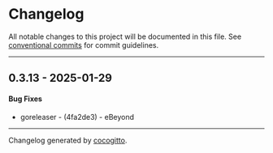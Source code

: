 # Changelog
All notable changes to this project will be documented in this file. See [conventional commits](https://www.conventionalcommits.org/) for commit guidelines.

- - -
## 0.3.13 - 2025-01-29
#### Bug Fixes
- goreleaser - (4fa2de3) - eBeyond

- - -

Changelog generated by [cocogitto](https://github.com/cocogitto/cocogitto).